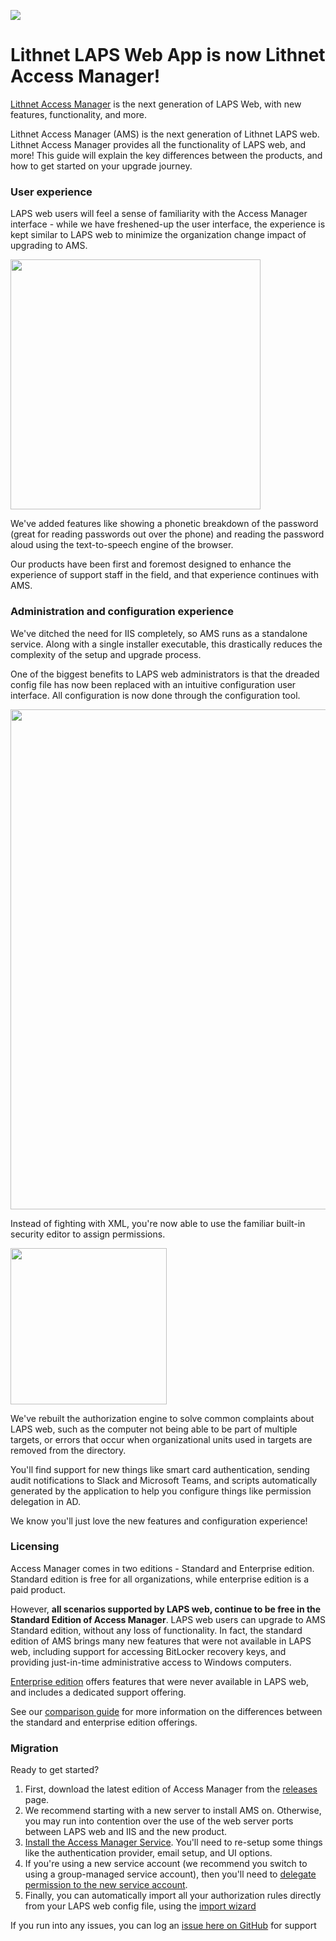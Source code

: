 ![](https://github.com/lithnet/laps-web/wiki/images/logo-ex-small.png)
# Lithnet LAPS Web App is now Lithnet Access Manager!

[Lithnet Access Manager](https://github.com/lithnet/access-manager) is the next generation of LAPS Web, with new features, functionality, and more.

Lithnet Access Manager (AMS) is the next generation of Lithnet LAPS web. Lithnet Access Manager provides all the functionality of LAPS web, and more! This guide will explain the key differences between the products, and how to get started on your upgrade journey.

### User experience
LAPS web users will feel a sense of familiarity with the Access Manager interface - while we have freshened-up the user interface, the experience is kept similar to LAPS web to minimize the organization change impact of upgrading to AMS.

<img src="https://github.com/lithnet/access-manager/wiki/images/web-request-laps.gif" Width="400"/>

We've added features like showing a phonetic breakdown of the password (great for reading passwords out over the phone) and reading the password aloud using the text-to-speech engine of the browser.

Our products have been first and foremost designed to enhance the experience of support staff in the field, and that experience continues with AMS.

### Administration and configuration experience
We've ditched the need for IIS completely, so AMS runs as a standalone service. Along with a single installer executable, this drastically reduces the complexity of the setup and upgrade process.

One of the biggest benefits to LAPS web administrators is that the dreaded config file has now been replaced with an intuitive configuration user interface. All configuration is now done through the configuration tool. 

<img src="https://github.com/lithnet/access-manager/wiki/images/ui-page-authz-lapstarget.png" Width="800"/>

Instead of fighting with XML, you're now able to use the familiar built-in security editor to assign permissions. 

<img src="https://github.com/lithnet/access-manager/wiki/images/ui-page-authz-editsecurity-laps.png" Width="250"/>

We've rebuilt the authorization engine to solve common complaints about LAPS web, such as the computer not being able to be part of multiple targets, or errors that occur when organizational units used in targets are removed from the directory.

You'll find support for new things like smart card authentication, sending audit notifications to Slack and Microsoft Teams, and scripts automatically generated by the application to help you configure things like permission delegation in AD.

We know you'll just love the new features and configuration experience!

### Licensing
Access Manager comes in two editions - Standard and Enterprise edition. Standard edition is free for all organizations, while enterprise edition is a paid product. 

However, **all scenarios supported by LAPS web, continue to be free in the Standard Edition of Access Manager**. LAPS web users can upgrade to AMS Standard edition, without any loss of functionality. In fact, the standard edition of AMS brings many new features that were not available in LAPS web, including support for accessing BitLocker recovery keys, and providing just-in-time administrative access to Windows computers.

[Enterprise edition](https://github.com/lithnet/access-manager/wiki/Enterprise-Edition) offers features that were never available in LAPS web, and includes a dedicated support offering.

See our [comparison guide](https://github.com/lithnet/access-manager/wiki/Access-Manager-Editions) for more information on the differences between the standard and enterprise edition offerings.

### Migration
Ready to get started?

1. First, download the latest edition of Access Manager from the [releases](https://github.com/lithnet/access-manager/releases/latest) page.
2. We recommend starting with a new server to install AMS on. Otherwise, you may run into contention over the use of the web server ports between LAPS web and IIS and the new product. 
3. [Install the Access Manager Service](https://github.com/lithnet/access-manager/wiki/Installing-the-Access-Manager-Service). You'll need to re-setup some things like the authentication provider, email setup, and UI options.
4. If you're using a new service account (we recommend you switch to using a group-managed service account), then you'll need to [delegate permission to the new service account](https://github.com/lithnet/access-manager/wiki/Setting-up-Microsoft-LAPS).
5. Finally, you can automatically import all your authorization rules directly from your LAPS web config file, using the [import wizard](https://github.com/lithnet/access-manager/wiki/Importing-rules-from-Lithnet-Laps-web-app)

If you run into any issues, you can log an [issue here on GitHub](https://github.com/lithnet/access-manager/issues/new) for support




 
